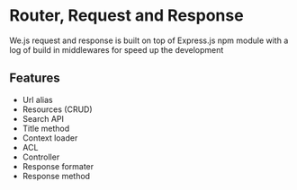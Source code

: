 # Router, Request and Response

We.js request and response is built on top of Express.js npm module with a log of build in middlewares for speed up the development

## Features

- Url alias
- Resources (CRUD)
- Search API
- Title method
- Context loader
- ACL
- Controller
- Response formater
- Response method
